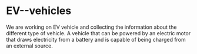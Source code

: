 # EV--vehicles
We are working on  EV vehicle and collecting the information about the different type of vehicle. A vehicle that can be powered by an electric motor that draws electricity from a battery and is capable of being charged from an external source.

